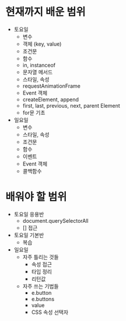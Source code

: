 # 현재까지 배운 범위

- 토요일
    - 변수
    - 객체 (key, value)
    - 조건문
    - 함수
    - in, instanceof
    - 문자열 메서드
    - 스타일, 속성
    - requestAnimationFrame
    - Event 객체
    - createElement, append
    - first, last, previous, next, parent Element
    - for문 기초
- 일요일
    - 변수
    - 스타일, 속성
    - 조건문
    - 함수
    - 이벤트
    - Event 객체
    - 콜백함수

# 배워야 할 범위

- 토요일 응용반
  - document.querySelectorAll
  - [] 접근
- 토요일 기본반
  - 복습
- 일요일
  - 자주 틀리는 것들
    - 속성 접근
    - 타입 정리
    - 리턴값
  - 자주 쓰는 기법들
    - e.button
    - e.buttons
    - value
    - CSS 속성 선택자